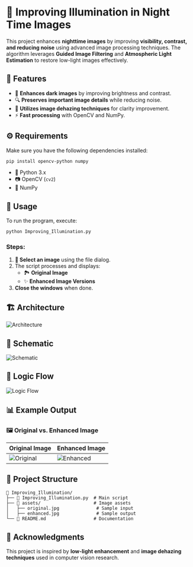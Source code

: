 # 🌙 Improving Illumination in Night Time Images  

This project enhances **nighttime images** by improving **visibility, contrast, and reducing noise** using advanced image processing techniques. The algorithm leverages **Guided Image Filtering** and **Atmospheric Light Estimation** to restore low-light images effectively.  

## 🧩 Features  
- 🌃 **Enhances dark images** by improving brightness and contrast.  
- 🔍 **Preserves important image details** while reducing noise.  
- 🎨 **Utilizes image dehazing techniques** for clarity improvement.  
- ⚡ **Fast processing** with OpenCV and NumPy.  

## ⚙️ Requirements  
Make sure you have the following dependencies installed:  

```sh
pip install opencv-python numpy
```

- 🐍 Python 3.x  
- 📷 OpenCV (`cv2`)  
- 🔢 NumPy  

## 🚀 Usage  
To run the program, execute:  

```sh
python Improving_Illumination.py
```  

### Steps:  
1. **📂 Select an image** using the file dialog.  
2. The script processes and displays:  
   - 🏞️ **Original Image**  
   - ✨ **Enhanced Image Versions**  
3. **Close the windows** when done.  

## 🏗️ Architecture  
![Architecture](./assets/architecture.png)  

## 🔧 Schematic  
![Schematic](./assets/schematic.png)  

## 🧠 Logic Flow  
![Logic Flow](./assets/logic.png)  

## 📊 Example Output  
### 🖼️ Original vs. Enhanced Image  
Original Image | Enhanced Image  
--- | ---  
![Original](./assets/original.jpg) | ![Enhanced](./assets/enhanced.jpg)  

## 📁 Project Structure  
```
📂 Improving_Illumination/
├── 📜 Improving_Illumination.py  # Main script
├── 📂 assets/                    # Image assets
│   ├── original.jpg              # Sample input
│   ├── enhanced.jpg              # Sample output
└── 📜 README.md                  # Documentation
```

## 🙏 Acknowledgments  
This project is inspired by **low-light enhancement** and **image dehazing techniques** used in computer vision research.  
